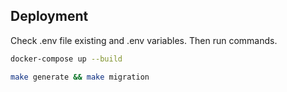 ## Deployment

Check .env file existing and .env variables. Then run commands.

```bash
docker-compose up --build
```

```bash
make generate && make migration
```
